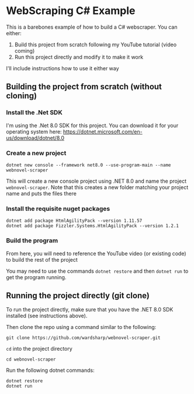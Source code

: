 # WebScraping C# Example
This is a barebones example of how to build a C# webscraper. You can either:

1. Build this project from scratch following my YouTube tutorial (video coming)
2. Run this project directly and modify it to make it work

I'll include instructions how to use it either way

## Building the project from scratch (without cloning)

### Install the .Net SDK
I'm using the .Net 8.0 SDK for this project. You can download it for your operating system here: https://dotnet.microsoft.com/en-us/download/dotnet/8.0

### Create a new project
```
dotnet new console --framework net8.0 --use-program-main --name  webnovel-scraper
```
This will create a new console project using .NET 8.0 and name the project `webnovel-scraper`. Note that this creates a new folder matching your project name and puts the files there

### Install the requisite nuget packages
```
dotnet add package HtmlAgilityPack --version 1.11.57
dotnet add package Fizzler.Systems.HtmlAgilityPack --version 1.2.1
```

### Build the program
From here, you will need to reference the YouTube video (or existing code) to build the rest of the project

You may need to use the commands `dotnet restore` and then `dotnet run` to get the program running.

## Running the project directly (git clone)
To run the project directly, make sure that you have the .NET 8.0 SDK installed (see instructions above).

Then clone the repo using a command similar to the following: 

```
git clone https://github.com/wardsharp/webnovel-scraper.git
```

`cd` into the project directory
```
cd webnovel-scraper
```

Run the following dotnet commands:
```
dotnet restore
dotnet run
```
